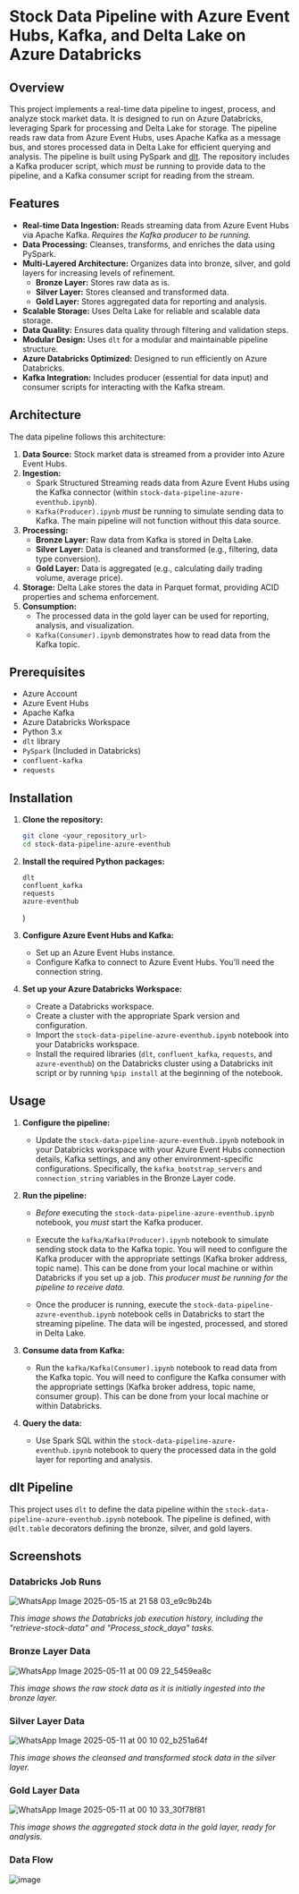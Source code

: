 # Stock Data Pipeline with Azure Event Hubs, Kafka, and Delta Lake on Azure Databricks

## Overview

This project implements a real-time data pipeline to ingest, process, and analyze stock market data. It is designed to run on Azure Databricks, leveraging Spark for processing and Delta Lake for storage. The pipeline reads raw data from Azure Event Hubs, uses Apache Kafka as a message bus, and stores processed data in Delta Lake for efficient querying and analysis. The pipeline is built using PySpark and [dlt](https://dlthub.com/). The repository includes a Kafka producer script, which *must* be running to provide data to the pipeline, and a Kafka consumer script for reading from the stream.

## Features

* **Real-time Data Ingestion:** Reads streaming data from Azure Event Hubs via Apache Kafka.  *Requires the Kafka producer to be running.*
* **Data Processing:** Cleanses, transforms, and enriches the data using PySpark.
* **Multi-Layered Architecture:** Organizes data into bronze, silver, and gold layers for increasing levels of refinement.
    * **Bronze Layer:** Stores raw data as is.
    * **Silver Layer:** Stores cleansed and transformed data.
    * **Gold Layer:** Stores aggregated data for reporting and analysis.
* **Scalable Storage:** Uses Delta Lake for reliable and scalable data storage.
* **Data Quality:** Ensures data quality through filtering and validation steps.
* **Modular Design:** Uses `dlt` for a modular and maintainable pipeline structure.
* **Azure Databricks Optimized:** Designed to run efficiently on Azure Databricks.
* **Kafka Integration:** Includes producer (essential for data input) and consumer scripts for interacting with the Kafka stream.

## Architecture

The data pipeline follows this architecture:

1.  **Data Source:** Stock market data is streamed from a provider into Azure Event Hubs.
2.  **Ingestion:**
    * Spark Structured Streaming reads data from Azure Event Hubs using the Kafka connector (within `stock-data-pipeline-azure-eventhub.ipynb`).
    * `Kafka(Producer).ipynb` *must* be running to simulate sending data to Kafka.  The main pipeline will not function without this data source.
3.  **Processing:**
    * **Bronze Layer:** Raw data from Kafka is stored in Delta Lake.
    * **Silver Layer:** Data is cleaned and transformed (e.g., filtering, data type conversion).
    * **Gold Layer:** Data is aggregated (e.g., calculating daily trading volume, average price).
4.  **Storage:** Delta Lake stores the data in Parquet format, providing ACID properties and schema enforcement.
5.  **Consumption:**
    * The processed data in the gold layer can be used for reporting, analysis, and visualization.
    * `Kafka(Consumer).ipynb` demonstrates how to read data from the Kafka topic.

## Prerequisites

* Azure Account
* Azure Event Hubs
* Apache Kafka
* Azure Databricks Workspace
* Python 3.x
* `dlt` library
* `PySpark` (Included in Databricks)
* `confluent-kafka`
* `requests`

## Installation

1.  **Clone the repository:**

    ```bash
    git clone <your_repository_url>
    cd stock-data-pipeline-azure-eventhub
    ```

2.  **Install the required Python packages:**

    ```
    dlt
    confluent_kafka
    requests
    azure-eventhub
    ```

    )

3.  **Configure Azure Event Hubs and Kafka:**

    * Set up an Azure Event Hubs instance.
    * Configure Kafka to connect to Azure Event Hubs. You'll need the connection string.

4.  **Set up your Azure Databricks Workspace:**

    * Create a Databricks workspace.
    * Create a cluster with the appropriate Spark version and configuration.
    * Import the `stock-data-pipeline-azure-eventhub.ipynb` notebook into your Databricks workspace.
    * Install the required libraries (`dlt`, `confluent_kafka`, `requests`, and `azure-eventhub`) on the Databricks cluster using a Databricks init script or by running `%pip install` at the beginning of the notebook.

## Usage

1.  **Configure the pipeline:**

    * Update the `stock-data-pipeline-azure-eventhub.ipynb` notebook in your Databricks workspace with your Azure Event Hubs connection details, Kafka settings, and any other environment-specific configurations. Specifically, the `kafka_bootstrap_servers` and `connection_string` variables in the Bronze Layer code.

2.  **Run the pipeline:**

    * *Before* executing the `stock-data-pipeline-azure-eventhub.ipynb` notebook, you *must* start the Kafka producer.

    * Execute the `kafka/Kafka(Producer).ipynb` notebook to simulate sending stock data to the Kafka topic. You will need to configure the Kafka producer with the appropriate settings (Kafka broker address, topic name). This can be done from your local machine or within Databricks if you set up a job.  *This producer must be running for the pipeline to receive data.*

    * Once the producer is running, execute the `stock-data-pipeline-azure-eventhub.ipynb` notebook cells in Databricks to start the streaming pipeline. The data will be ingested, processed, and stored in Delta Lake.

3.  **Consume data from Kafka:**

    * Run the `kafka/Kafka(Consumer).ipynb` notebook to read data from the Kafka topic. You will need to configure the Kafka consumer with the appropriate settings (Kafka broker address, topic name, consumer group). This can be done from your local machine or within Databricks.

4.  **Query the data:**

    * Use Spark SQL within the `stock-data-pipeline-azure-eventhub.ipynb` notebook to query the processed data in the gold layer for reporting and analysis.

## dlt Pipeline

This project uses `dlt` to define the data pipeline within the `stock-data-pipeline-azure-eventhub.ipynb` notebook. The pipeline is defined, with `@dlt.table` decorators defining the bronze, silver, and gold layers.

## Screenshots

### Databricks Job Runs

![WhatsApp Image 2025-05-15 at 21 58 03_e9c9b24b](https://github.com/user-attachments/assets/9341778d-44c5-48f7-8ca8-9ebf12a8e017)

*This image shows the Databricks job execution history, including the "retrieve-stock-data" and "Process_stock_daya" tasks.*

### Bronze Layer Data

![WhatsApp Image 2025-05-11 at 00 09 22_5459ea8c](https://github.com/user-attachments/assets/1ec24f51-5340-4f53-8172-aaf28275b727)

*This image shows the raw stock data as it is initially ingested into the bronze layer.*

### Silver Layer Data

![WhatsApp Image 2025-05-11 at 00 10 02_b251a64f](https://github.com/user-attachments/assets/1552a753-f9d5-412f-869e-291da9da94e3)

*This image shows the cleansed and transformed stock data in the silver layer.*

### Gold Layer Data

![WhatsApp Image 2025-05-11 at 00 10 33_30f78f81](https://github.com/user-attachments/assets/cbb3078c-9d60-42a0-800c-365c7d764f53)

*This image shows the aggregated stock data in the gold layer, ready for analysis.*

### Data Flow

![image](https://github.com/user-attachments/assets/185b14fc-9143-4cde-abcc-8b3251757064)

